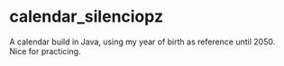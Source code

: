 # calendar_silenciopz
A calendar build in Java, using my year of birth as reference until 2050. Nice for practicing.
